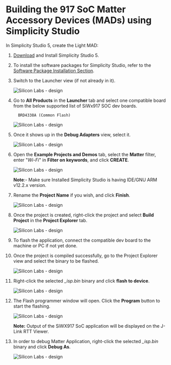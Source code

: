 # Building the 917 SoC Matter Accessory Devices (MADs) using Simplicity Studio

In Simplicity Studio 5, create the Light MAD:

1. [Download](https://www.silabs.com/developers/simplicity-studio) and Install Simplicity Studio 5.

2. To install the software packages for Simplicity Studio, refer to the [Software Package Installation Section](/matter/<docspace-docleaf-version>/matter-wifi-getting-started-example/software-installation#installation-of-software-packages).

3. Switch to the Launcher view (if not already in it).

    ![Silicon Labs - design](images/siwx917-soc-launcher-tab.png)

4. Go to **All Products** in the **Launcher** tab and select one compatible board from the below supported list of SiWx917 SOC dev boards.

    ```shell
      BRD4338A (Common Flash)
    ```

    ![Silicon Labs - design](images/siwx917-soc-boardselection.png)

5. Once it shows up in the **Debug Adapters** view, select it.

    ![Silicon Labs - design](images/siwx917-soc-debugadapter.png)

6. Open the **Example Projects and Demos** tab, select the **Matter** filter, enter "*Wi-Fi*" in **Filter on keywords**, and click **CREATE**.

    ![Silicon Labs - design](images/siwx917-soc-create-wifiprojects.png)

   **Note**:- Make sure Installed Simplicity Studio is having IDE/GNU ARM v12.2.x version.

7. Rename the **Project Name** if you wish, and click **Finish**.

    ![Silicon Labs - design](images/siwx917-soc-projectwizard.png)

8. Once the project is created, right-click the project and select **Build Project** in the **Project Explorer** tab.

    ![Silicon Labs - design](images/siwx917-soc-build-wifiproject.png)

9. To flash the application, connect the compatible dev board to the machine or PC if not yet done.

10. Once the project is compiled successfully, go to the Project Explorer view and select the binary to be flashed.

    ![Silicon Labs - design](images/siwx917-soc-isp-binaryselection.png)

11. Right-click the selected *_isp.bin* binary and click **flash to device**.

    ![Silicon Labs - design](images/siwx917-soc-flashtodevice.png)

12. The Flash programmer window will open. Click the **Program** button to start the flashing.

    ![Silicon Labs - design](images/siwx917-soc-flashprogram.png)

    **Note:**
   Output of the SiWX917 SoC application will be displayed on the J-Link RTT Viewer.

13. In order to debug Matter Application, right-click the selected *_isp.bin* binary and click **Debug As**.

    ![Silicon Labs - design](images/siwx917-socdebug.png)
